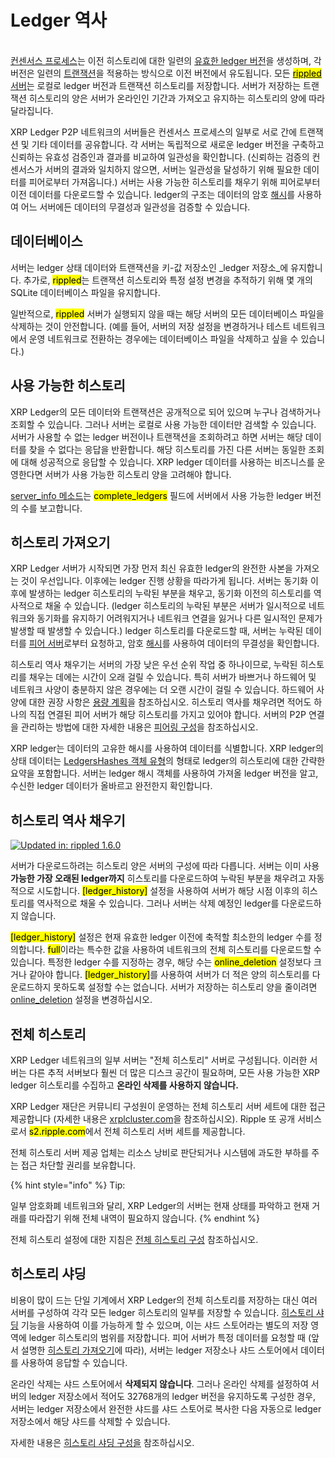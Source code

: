 # Ledger 역사

\
[컨센서스 프로세스](../../undefined-4/undefined.md)는 이전 히스토리에 대한 일련의 [유효한 ledger 버전](../../undefined-1/ledgers.md)을 생성하며, 각 버전은 일련의 [트랜잭션](../../undefined-1/undefined-2/)을 적용하는 방식으로 이전 버전에서 유도됩니다. 모든 [<mark style="background-color:yellow;">rippled</mark> 서버](../)는 로컬로 ledger 버전과 트랜잭션 히스토리를 저장합니다. 서버가 저장하는 트랜잭션 히스토리의 양은 서버가 온라인인 기간과 가져오고 유지하는 히스토리의 양에 따라 달라집니다.

XRP Ledger P2P 네트워크의 서버들은 컨센서스 프로세스의 일부로 서로 간에 트랜잭션 및 기타 데이터를 공유합니다. 각 서버는 독립적으로 새로운 ledger 버전을 구축하고 신뢰하는 유효성 검증인과 결과를 비교하여 일관성을 확인합니다. (신뢰하는 검증의 컨센서스가 서버의 결과와 일치하지 않으면, 서버는 일관성을 달성하기 위해 필요한 데이터를 피어로부터 가져옵니다.) 서버는 사용 가능한 히스토리를 채우기 위해 피어로부터 이전 데이터를 다운로드할 수 있습니다. ledger의 구조는 데이터의 암호 [해시](../../../references/xrp-ledger/undefined/)를 사용하여 어느 서버에든 데이터의 무결성과 일관성을 검증할 수 있습니다.

## 데이터베이스&#x20;

서버는 ledger 상태 데이터와 트랜잭션을 키-값 저장소인 _ledger 저장소_에 유지합니다. 추가로, <mark style="background-color:yellow;">rippled</mark>는 트랜잭션 히스토리와 특정 설정 변경을 추적하기 위해 몇 개의 SQLite 데이터베이스 파일을 유지합니다.

일반적으로, <mark style="background-color:yellow;">rippled</mark> 서버가 실행되지 않을 때는 해당 서버의 모든 데이터베이스 파일을 삭제하는 것이 안전합니다. (예를 들어, 서버의 저장 설정을 변경하거나 테스트 네트워크에서 운영 네트워크로 전환하는 경우에는 데이터베이스 파일을 삭제하고 싶을 수 있습니다.)

## 사용 가능한 히스토리

&#x20;XRP Ledger의 모든 데이터와 트랜잭션은 공개적으로 되어 있으며 누구나 검색하거나 조회할 수 있습니다. 그러나 서버는 로컬로 사용 가능한 데이터만 검색할 수 있습니다. 서버가 사용할 수 없는 ledger 버전이나 트랜잭션을 조회하려고 하면 서버는 해당 데이터를 찾을 수 없다는 응답을 반환합니다. 해당 히스토리를 가진 다른 서버는 동일한 조회에 대해 성공적으로 응답할 수 있습니다. XRP ledger 데이터를 사용하는 비즈니스를 운영한다면 서버가 사용 가능한 히스토리 양을 고려해야 합니다.

[server\_info 메소드](../../../references/http-websocket-apis/api-1/undefined-5/server\_info.md)는 <mark style="background-color:yellow;">complete\_ledgers</mark> 필드에 서버에서 사용 가능한 ledger 버전의 수를 보고합니다.

## 히스토리 가져오기&#x20;

XRP Ledger 서버가 시작되면 가장 먼저 최신 유효한 ledger의 완전한 사본을 가져오는 것이 우선입니다. 이후에는 ledger 진행 상황을 따라가게 됩니다. 서버는 동기화 이후에 발생하는 ledger 히스토리의 누락된 부분을 채우고, 동기화 이전의 히스토리를 역사적으로 채울 수 있습니다. (ledger 히스토리의 누락된 부분은 서버가 일시적으로 네트워크와 동기화를 유지하기 어려워지거나 네트워크 연결을 잃거나 다른 일시적인 문제가 발생할 때 발생할 수 있습니다.) ledger 히스토리를 다운로드할 때, 서버는 누락된 데이터를 [피어 서버](../undefined-1.md)로부터 요청하고, 암호 [해시](../../../references/xrp-ledger/undefined/)를 사용하여 데이터의 무결성을 확인합니다.

히스토리 역사 채우기는 서버의 가장 낮은 우선 순위 작업 중 하나이므로, 누락된 히스토리를 채우는 데에는 시간이 오래 걸릴 수 있습니다. 특히 서버가 바쁘거나 하드웨어 및 네트워크 사양이 충분하지 않은 경우에는 더 오랜 시간이 걸릴 수 있습니다. 하드웨어 사양에 대한 권장 사항은 [용량 계획](../../../tutorials/rippled/rippled/undefined-4.md)을 참조하십시오. 히스토리 역사를 채우려면 적어도 하나의 직접 연결된 피어 서버가 해당 히스토리를 가지고 있어야 합니다. 서버의 P2P 연결을 관리하는 방법에 대한 자세한 내용은 [피어링 구성](../../../tutorials/rippled/undefined/)을 참조하십시오.

XRP ledger는 데이터의 고유한 해시를 사용하여 데이터를 식별합니다. XRP ledger의 상태 데이터는 [LedgersHashes 객체 유형](../../../references/xrp-ledger/ledger/ledger-1/ledgerhashes.md)의 형태로 ledger의 히스토리에 대한 간략한 요약을 포함합니다. 서버는 ledger 해시 객체를 사용하여 가져올 ledger 버전을 알고, 수신한 ledger 데이터가 올바르고 완전한지 확인합니다.

## 히스토리 역사 채우기&#x20;

[![Updated in: rippled 1.6.0](https://img.shields.io/badge/Updated%20in-rippled%201.6.0-blue.svg)](https://github.com/ripple/rippled/releases/tag/1.6.0)

서버가 다운로드하려는 히스토리 양은 서버의 구성에 따라 다릅니다. 서버는 이미 사용 **가능한 가장 오래된 ledger까지** 히스토리를 다운로드하여 누락된 부분을 채우려고 자동적으로 시도합니다. <mark style="background-color:yellow;">\[ledger\_history]</mark> 설정을 사용하여 서버가 해당 시점 이후의 히스토리를 역사적으로 채울 수 있습니다. 그러나 서버는 삭제 예정인 ledger를 다운로드하지 않습니다.

<mark style="background-color:yellow;">\[ledger\_history]</mark> 설정은 현재 유효한 ledger 이전에 축적할 최소한의 ledger 수를 정의합니다. <mark style="background-color:yellow;">full</mark>이라는 특수한 값을 사용하여 네트워크의 전체 히스토리를 다운로드할 수 있습니다. 특정한 ledger 수를 지정하는 경우, 해당 수는 <mark style="background-color:yellow;">online\_deletion</mark> 설정보다 크거나 같아야 합니다. <mark style="background-color:yellow;">\[ledger\_history]</mark>를 사용하여 서버가 더 적은 양의 히스토리를 다운로드하지 못하도록 설정할 수는 없습니다. 서버가 저장하는 히스토리 양을 줄이려면 [online\_deletion](undefined.md) 설정을 변경하십시오.

## 전체 히스토리&#x20;

XRP Ledger 네트워크의 일부 서버는 "전체 히스토리" 서버로 구성됩니다. 이러한 서버는 다른 추적 서버보다 훨씬 더 많은 디스크 공간이 필요하며, 모든 사용 가능한 XRP ledger 히스토리를 수집하고 **온라인 삭제를 사용하지 않습니다.**

XRP Ledger 재단은 커뮤니티 구성원이 운영하는 전체 히스토리 서버 세트에 대한 접근 제공합니다 (자세한 내용은 [xrplcluster.com](https://xrplcluster.com/)을 참조하십시오). Ripple 또 공개 서비스로서 <mark style="background-color:yellow;">s2.ripple.com</mark>에서 전체 히스토리 서버 세트를 제공합니다.&#x20;

전체 히스토리 서버 제공 업체는 리소스 낭비로 판단되거나 시스템에 과도한 부하를 주는 접근 차단할 권리를 보유합니다.

{% hint style="info" %}
Tip:

일부 암호화폐 네트워크와 달리, XRP Ledger의 서버는 현재 상태를 파악하고 현재 거래를 따라잡기 위해 전체 내역이 필요하지 않습니다.
{% endhint %}

전체 히스토리 설정에 대한 지침은 [전체 히스토리 구성](../../../tutorials/rippled/rippled-1/undefined-5.md) 참조하십시오.

## 히스토리 샤딩&#x20;

비용이 많이 드는 단일 기계에서 XRP Ledger의 전체 히스토리를 저장하는 대신 여러 서버를 구성하여 각각 모든 ledger 히스토리의 일부를 저장할 수 있습니다. [히스토리 샤딩](undefined-1.md) 기능을 사용하여 이를 가능하게 할 수 있으며, 이는 샤드 스토어라는 별도의 저장 영역에 ledger 히스토리의 범위를 저장합니다. 피어 서버가 특정 데이터를 요청할 때 (앞서 설명한 [히스토리 가져오기](./#undefined-2)에 따라), 서버는 ledger 저장소나 샤드 스토어에서 데이터를 사용하여 응답할 수 있습니다.

온라인 삭제는 샤드 스토어에서 **삭제되지 않습니다**. 그러나 온라인 삭제를 설정하여 서버의 ledger 저장소에서 적어도 32768개의 ledger 버전을 유지하도록 구성한 경우, 서버는 ledger 저장소에서 완전한 샤드를 샤드 스토어로 복사한 다음 자동으로 ledger 저장소에서 해당 샤드를 삭제할 수 있습니다.

자세한 내용은 [히스토리 샤딩 구성을](../../../tutorials/rippled/rippled-1/undefined-4.md) 참조하십시오.

&#x20;
